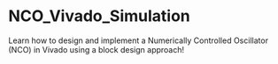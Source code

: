 # NCO_Vivado_Simulation
Learn how to design and implement a Numerically Controlled Oscillator (NCO) in Vivado using a block design approach!
